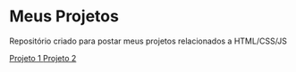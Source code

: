 # Meus Projetos
Repositório criado para postar meus projetos relacionados a HTML/CSS/JS

<a href="https://zreinaldon.github.io/projetos-html-css-js/projeto1/assets/index.html"> Projeto 1 </a>
<a href="https://zreinaldon.github.io/projetos-html-css-js/projeto2/assets/index.html"> Projeto 2 </a>
